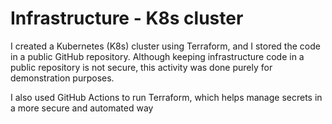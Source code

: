 # Infrastructure - K8s cluster
I created a Kubernetes (K8s) cluster using Terraform, and I stored the code in a public GitHub repository. Although keeping infrastructure code in a public repository is not secure, this activity was done purely for demonstration purposes.

I also used GitHub Actions to run Terraform, which helps manage secrets in a more secure and automated way


